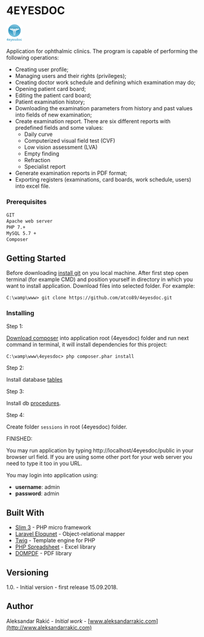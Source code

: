 # 4EYESDOC

[![N|Solid](public/media/icons/navigation-icon.png)](http://www.4eyesdoc.rs)

Application for ophthalmic clinics. The program is capable of performing the following operations:

* Creating user profile;
* Managing users and their rights (privileges);
* Creating doctor work schedule and defining which examination may do;
* Opening patient card board;
* Editing the patient card board;
* Patient examination history;
* Downloading the examination parameters from history and past values into fields of new examination;
* Create examination report. There are six different reports with predefined fields and some values:
  * Daily curve
  * Computerized visual field test (CVF)
  * Low vision assessment (LVA)
  * Empty finding
  * Refraction
  * Specialist report
* Generate examination reports in PDF format;
* Exporting registers (examinations, card boards, work schedule, users) into excel file.

### Prerequisites

```
GIT
Apache web server
PHP 7.+ 
MySQL 5.7 +
Composer
```

## Getting Started

Before downloading [install git](https://git-scm.com/downloads) on you local machine. After first step open terminal (for example CMD) and position yourself in directory in which you want to install application. Download files into selected folder. For example:

```
C:\wamp\www> git clone https://github.com/atco89/4eyesdoc.git
```

### Installing

Step 1:

[Download composer](https://getcomposer.org/download/) into application root (4eyesdoc) folder and run next command in terminal, it will install dependencies for this project:

```
C:\wamp\www\4eyesdoc> php composer.phar install
```

Step 2:

Install database [tables](database/installation.sql) 

Step 3:
 
Install db [procedures](database/procedures.sql).

Step 4:

Create folder `sessions` in root (4eyesdoc) folder. 

FINISHED:

You may run application by typing http://localhost/4eyesdoc/public in your browser url field. 
If you are using some other port for your web server you need to type it too in you URL. 

You may login into application using:

- **username**: admin
- **password**: admin

## Built With

* [Slim 3](https://www.slimframework.com/) - PHP micro framework
* [Laravel Eloqunet](https://laravel.com/docs/5.7/eloquent) - Object-relational mapper
* [Twig](https://twig.symfony.com/) - Template engine for PHP
* [PHP Spreadsheet](https://github.com/PHPOffice/PhpSpreadsheet) - Excel library
* [DOMPDF](https://github.com/dompdf/dompdf) - PDF library

## Versioning

1.0. - Initial version - first release 15.09.2018.

## Author

Aleksandar Rakić - *Initial work* - [www.aleksandarrakic.com](http://www.aleksandarrakic.com)